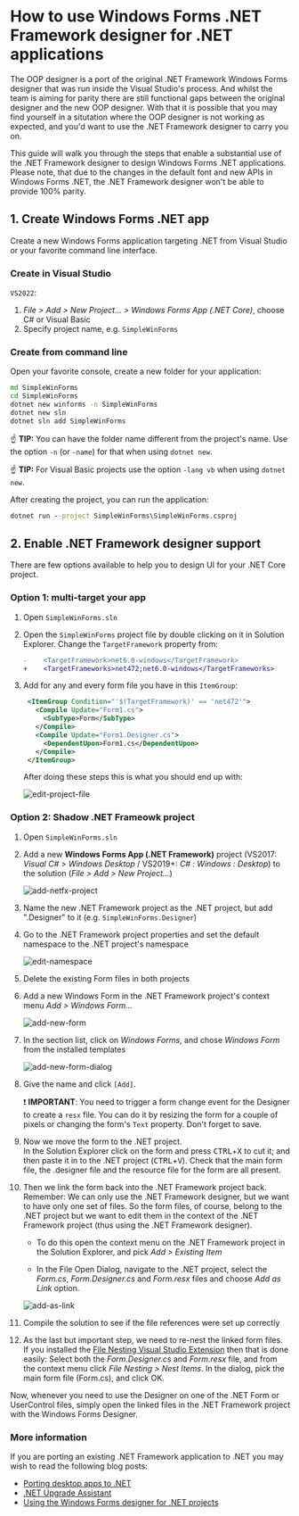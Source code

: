 # How to use Windows Forms .NET Framework designer for .NET applications

The OOP designer is a port of the original .NET Framework Windows Forms designer that was run inside the Visual Studio's process. And whilst the team is aiming for parity there are still functional gaps between the original designer and the new OOP designer. With that it is possible that you may find yourself in a situtation where the OOP designer is not working as expected, and you'd want to use the .NET Framework designer to carry you on.

This guide will walk you through the steps that enable a substantial use of the .NET Framework designer to design Windows Forms .NET applications. Please note, that due to the changes in the default font and new APIs in Windows Forms .NET, the .NET Framework designer won't be able to provide 100% parity.

## 1. Create Windows Forms .NET app

Create a new Windows Forms application targeting .NET from Visual Studio or your favorite command line interface.

### Create in Visual Studio

`VS2022`:

1. _File > Add > New Project... > Windows Forms App (.NET Core)_, choose C# or Visual Basic
2. Specify project name, e.g. `SimpleWinForms`



### Create from command line

Open your favorite console, create a new folder for your application:

```cmd
md SimpleWinForms
cd SimpleWinForms
dotnet new winforms -n SimpleWinForms
dotnet new sln
dotnet sln add SimpleWinForms
```

:point_up: **TIP:** You can have the folder name different from the project's name. Use the option `-n` (or `-name`) for that when using `dotnet new`.

:point_up: **TIP:** For Visual Basic projects use the option `-lang vb` when using `dotnet new`.

After creating the project, you can run the application:
```cmd
dotnet run --project SimpleWinForms\SimpleWinForms.csproj
```


## 2. Enable .NET Framework designer support

There are few options available to help you to design UI for your .NET Core project.


### Option 1: multi-target your app

1. Open `SimpleWinForms.sln`

2. Open the `SimpleWinForms` project file by double clicking on it in Solution Explorer. Change the ``TargetFramework`` property from:

    ```diff
    -    <TargetFramework>net6.0-windows</TargetFramework>
    +    <TargetFrameworks>net472;net6.0-windows</TargetFrameworks>
    ```

3. Add for any and every form file you have in this ``ItemGroup``:

    ```xml
     <ItemGroup Condition="'$(TargetFramework)' == 'net472'">
       <Compile Update="Form1.cs">
         <SubType>Form</SubType>
       </Compile>
       <Compile Update="Form1.Designer.cs">
         <DependentUpon>Form1.cs</DependentUpon>
       </Compile>
     </ItemGroup>
    ```

    After doing these steps this is what you should end up with:

    ![edit-project-file][edit-project-file]


### Option 2: Shadow .NET Frameowk project

1. Open `SimpleWinForms.sln`

2. Add a new **Windows Forms App (.NET Framework)** project (VS2017: _Visual C# > Windows Desktop_ / VS2019+: _C# : Windows : Desktop_) to the solution (_File > Add > New Project..._)

    ![add-netfx-project][add-netfx-project]

3. Name the new .NET Framework project as the .NET project, but add ".Designer" to it (e.g. `SimpleWinForms.Designer`)

4. Go to the .NET Framework project properties and set the default namespace to the .NET project's namespace

    ![edit-namespace][edit-namespace]

5. Delete the existing Form files in both projects

6. Add a new Windows Form in the .NET Framework project's context menu _Add > Windows Form..._

    ![add-new-form][add-new-form]

7. In the section list, click on *Windows Forms*, and chose *Windows Form* from the installed templates

    ![add-new-form-dialog][add-new-form-dialog]

8. Give the name and click `[Add]`.

   :exclamation: **IMPORTANT**: You need to trigger a form change event for the Designer to create a `resx` file. You can do it by resizing the form for a couple of pixels or changing the form's `Text` property. Don't forget to save.

9. Now we move the form to the .NET project.<br />
In the Solution Explorer click on the form and press <kbd>CTRL</kbd>+<kbd>X</kbd> to cut it; and then paste it in to the .NET project (<kbd>CTRL</kbd>+<kbd>V</kbd>). Check that the main form file, the .designer file and the resource file for the form are all present.

10. Then we link the form back into the .NET Framework project back.<br />
Remember: We can only use the .NET Framework designer, but we want to have only one set of files. So the form files, of course, belong to the .NET project but we want to edit them in the context of the .NET Framework project (thus using the .NET Framework designer).

    * To do this open the context menu on the .NET Framework project in the Solution Explorer, and pick _Add > Existing Item_

    * In the File Open Dialog, navigate to the .NET project, select the *Form.cs*, *Form.Designer.cs* and *Form.resx* files and choose *Add as Link* option.

    ![add-as-link][add-as-link]

11. Compile the solution to see if the file references were set up correctly

1. As the last but important step, we need to re-nest the linked form files.<br/>
If you installed the [File Nesting Visual Studio Extension][file-nesting-extension] then that is done easily: Select both the *Form.Designer.cs* and *Form.resx* file, and from the context menu click _File Nesting > Nest Items_. In the dialog, pick the main form file (Form.cs), and click OK.

Now, whenever you need to use the Designer on one of the .NET Form or UserControl files, simply open the linked files in the .NET Framework project with the Windows Forms Designer.


### More information

If you are porting an existing .NET Framework application to .NET you may wish to read the following blog posts:
* [Porting desktop apps to .NET](https://devblogs.microsoft.com/dotnet/porting-desktop-apps-to-net-core/)
* [.NET Upgrade Assistant](https://devblogs.microsoft.com/dotnet/introducing-the-net-upgrade-assistant-preview/)
* [Using the Windows Forms designer for .NET projects](https://devblogs.microsoft.com/dotnet/how-to-port-desktop-applications-to-net-core-3-0/#user-content-using-the-winforms-designer-for-net-core-projects)

[comment]: <> (URI Links)

[file-nesting-extension]: https://marketplace.visualstudio.com/items?itemName=MadsKristensen.FileNesting

[comment]: <> (Images)

[add-netfx-project]: ../images/add-netfx-project.png
[edit-namespace]: ../images/edit-namespace.png
[add-new-form]: ../images/add-new-form.png
[add-new-form-dialog]: ../images/add-new-form-dialog.png
[add-as-link]: ../images/add-as-link.png
[edit-project-file]: ../images/edit-project-file.png
